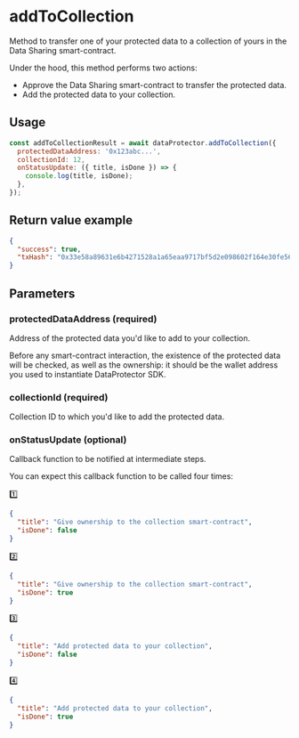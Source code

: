 # addToCollection

Method to transfer one of your protected data to a collection of yours in the Data Sharing
smart-contract.

Under the hood, this method performs two actions:
 - Approve the Data Sharing smart-contract to transfer the protected data.
 - Add the protected data to your collection.

## Usage

```javascript
const addToCollectionResult = await dataProtector.addToCollection({
  protectedDataAddress: '0x123abc...',
  collectionId: 12,
  onStatusUpdate: ({ title, isDone }) => {
    console.log(title, isDone);
  },
});
```

## Return value example

```json
{
  "success": true,
  "txHash": "0x33e58a89631e6b4271528a1a65eaa9717bf5d2e098602f164e30fe56585895e6"
}
```

## Parameters

### protectedDataAddress (required)

Address of the protected data you'd like to add to your collection.

Before any smart-contract interaction, the existence of the protected data will be checked,
as well as the ownership: it should be the wallet address you used to instantiate
DataProtector SDK.

### collectionId (required)

Collection ID to which you'd like to add the protected data.

### onStatusUpdate (optional)

Callback function to be notified at intermediate steps.

You can expect this callback function to be called four times:

1️⃣
```json
{
  "title": "Give ownership to the collection smart-contract",
  "isDone": false
}
```

2️⃣
```json
{
  "title": "Give ownership to the collection smart-contract",
  "isDone": true
}
```

3️⃣
```json
{
  "title": "Add protected data to your collection",
  "isDone": false
}
```

4️⃣
```json
{
  "title": "Add protected data to your collection",
  "isDone": true
}
```
